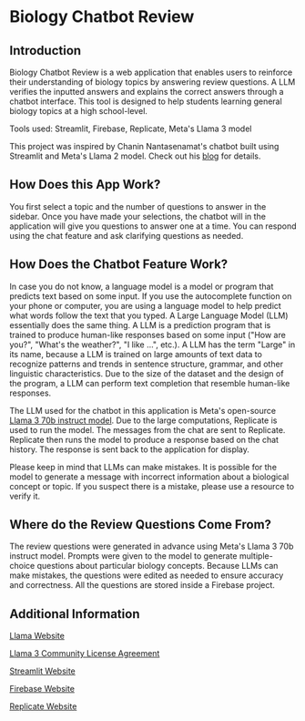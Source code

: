 # Biology Chatbot Review

## Introduction

Biology Chatbot Review is a web application that enables users to reinforce their understanding of biology topics by answering review questions. A LLM verifies the inputted answers and explains the correct answers through a chatbot interface. This tool is designed to help students learning general biology topics at a high school-level.

Tools used: Streamlit, Firebase, Replicate, Meta's Llama 3 model

This project was inspired by Chanin Nantasenamat's chatbot built using Streamlit and Meta's Llama 2 model. Check out his [blog](https://blog.streamlit.io/how-to-build-a-llama-2-chatbot/) for details.

## How Does this App Work?

You first select a topic and the number of questions to answer in the sidebar. Once you have made your selections, the chatbot will in the application will give you questions to answer one at a time. You can respond using the chat feature and ask clarifying questions as needed.

## How Does the Chatbot Feature Work?

In case you do not know, a language model is a model or program that predicts text based on some input. If you use the autocomplete function on your phone or computer, you are using a language model to help predict what words follow the text that you typed. A Large Language Model (LLM) essentially does the same thing. A LLM is a prediction program that is trained to produce human-like responses based on some input ("How are you?", "What's the weather?", "I like ...", etc.). A LLM has the term "Large" in its name, because a LLM is trained on large amounts of text data to recognize patterns and trends in sentence structure, grammar, and other linguistic characteristics. Due to the size of the dataset and the design of the program, a LLM can perform text completion that resemble human-like responses.

The LLM used for the chatbot in this application is Meta's open-source [Llama 3 70b instruct model](https://replicate.com/meta/meta-llama-3-70b-instruct). Due to the large computations, Replicate is used to run the model. The messages from the chat are sent to Replicate. Replicate then runs the model to produce a response based on the chat history. The response is sent back to the application for display.

Please keep in mind that LLMs can make mistakes. It is possible for the model to generate a message with incorrect information about a biological concept or topic. If you suspect there is a mistake, please use a resource to verify it.

## Where do the Review Questions Come From?

The review questions were generated in advance using Meta's Llama 3 70b instruct model. Prompts were given to the model to generate multiple-choice questions about particular biology concepts. Because LLMs can make mistakes, the questions were edited as needed to ensure accuracy and correctness. All the questions are stored inside a Firebase project.

## Additional Information

[Llama Website](https://www.llama.com/)

[Llama 3 Community License Agreement](https://github.com/meta-llama/llama3/blob/main/LICENSE)

[Streamlit Website](https://streamlit.io/)

[Firebase Website](https://firebase.google.com/)

[Replicate Website](https://replicate.com/home)
